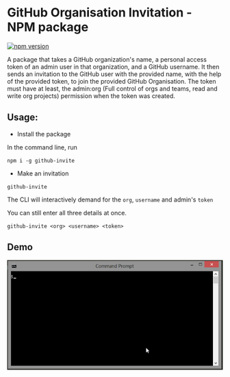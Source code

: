 # GitHub Organisation Invitation - NPM package

[![npm version](https://badge.fury.io/js/github-invite.svg)](https://badge.fury.io/js/github-invite)

A package that takes a GitHub organization's name, a personal access token of an admin user in that organization, and a GitHub username. It then sends an invitation to the GitHub user with the provided name, with the help of the provided token, to join the provided GitHub Organisation. The token must have at least, the admin:org (Full control of orgs and teams, read and write org projects) permission when the token was created.

## Usage:

- Install the package

In the command line, run

```
npm i -g github-invite
```

- Make an invitation

```
github-invite
```

The CLI will interactively demand for the `org`, `username` and admin's `token`

You can still enter all three details at once.

```
github-invite <org> <username> <token>
```

## Demo

![Demo of NPM Package Version of GitHub Organization Invitation](demo.gif)
